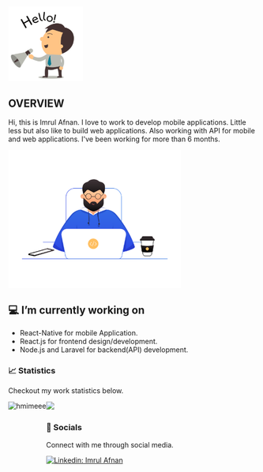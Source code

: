 

<img src="https://github.com/imrul18/imrul18/raw/main/hello.gif" width="30%">

## OVERVIEW
Hi, this is Imrul Afnan. I love to work to develop mobile applications. Little less but also like to build web applications. Also working with API for mobile and web applications. I've been working for more than 6 months.

<img align="center" width="350" src="https://github.com/imrul18/imrul18/raw/main/coding.png">

 
## 💻 I’m currently working on 
 - React-Native for mobile Application.
 - React.js for frontend design/development.
 - Node.js and Laravel for backend(API) development.
 
 

### 📈 Statistics
Checkout my work statistics below.

 <img  height= "130" align="left" alt="hmimeee" src="https://github-readme-streak-stats.herokuapp.com/?user=imrul18&theme=dark&hide_border=true" />
 <img height= "130" src="https://github-readme-stats.vercel.app/api?username=imrul18&theme=dark&hide_border=true&show_icons=true&include_all_commits=true" />


### 💬 Socials
Connect with me through social media.

[![Linkedin: Imrul Afnan](https://img.shields.io/badge/-ImrulAfnan-blue?style=flat-square&logo=Linkedin&logoColor=white&link=https://bd.linkedin.com/in/md-imrul-hosen-afnan-58415a210)](https://bd.linkedin.com/in/md-imrul-hosen-afnan-58415a210)
